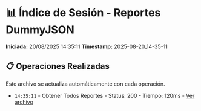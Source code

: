 # 📊 Índice de Sesión - Reportes DummyJSON

**Iniciada:** 20/08/2025 14:35:11
**Timestamp:** 2025-08-20_14-35-11

## 📋 Operaciones Realizadas

Este archivo se actualiza automáticamente con cada operación.
- `14:35:11` - Obtener Todos Reportes - Status: 200 - Tiempo: 120ms - [Ver archivo](obtener_todos_reportes_01_2025-08-20_14-35-11.json)


